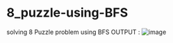 # 8_puzzle-using-BFS
solving  8 Puzzle problem using BFS
OUTPUT :
![image](https://github.com/user-attachments/assets/60a1d4a7-b5a7-4229-81a0-2d75ef4d2fcf)
